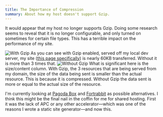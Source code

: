 ```yaml
---
title: The Importance of Compression
summary: About how my host doesn't support Gzip.
---
```

It would appear that my host no longer supports Gzip. Doing some research seems to reveal that it is no longer configurable, and only turned on sometimes for certain file types. This has a terrible impact on the performance of my site.

![With Gzip](/uploads/thumbnails/with-gzip.jpg) As you can see with Gzip enabled, served off my local dev server, my site ([this page specifically](/posts/a-newer-site/)) is nearly 60KB transferred. Without it is more than 3 times that. ![Without Gzip](/uploads/thumbnails/without-gzip.jpg) What is significant here is the size/content column. With Gzip, the 3 resources that are being served from my domain, the size of the data being sent is smaller than the actual resource. This is because it is compressed. Without Gzip the data sent is more or equal to the actual size of the resource.

I'm currently looking at [Pagoda Box][pagoda_box] and [Fortrabbit][fortrabbit] as possible alternatives. I think this might be the final nail in the coffin for me for shared hosting. First it was the lack of APC or any other accelerator&mdash;which was one of the reasons I wrote a static site generator&mdash;and now this.

[pagoda_box]: https://pagodabox.com/
[fortrabbit]: http://fortrabbit.com/
